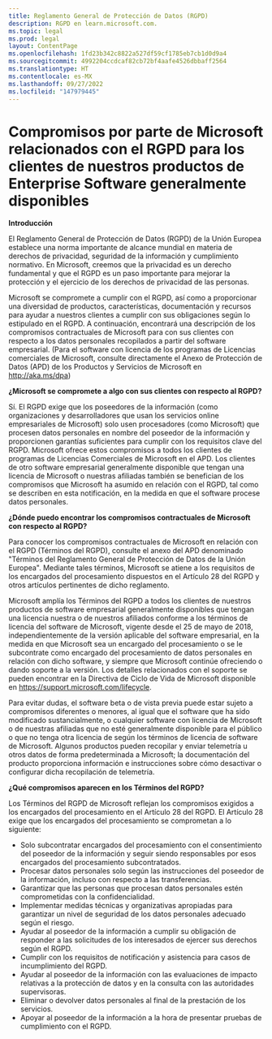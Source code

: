 ```yaml
---
title: Reglamento General de Protección de Datos (RGPD)
description: RGPD en learn.microsoft.com.
ms.topic: legal
ms.prod: legal
layout: ContentPage
ms.openlocfilehash: 1fd23b342c8822a527df59cf1785eb7cb1d0d9a4
ms.sourcegitcommit: 4992204ccdcaf82cb72bf4aafe4526dbbaff2564
ms.translationtype: HT
ms.contentlocale: es-MX
ms.lasthandoff: 09/27/2022
ms.locfileid: "147979445"
---
```

# <a name="microsofts-gdpr-commitments-to-customers-of-our-generally-available-enterprise-software-products"></a>Compromisos por parte de Microsoft relacionados con el RGPD para los clientes de nuestros productos de Enterprise Software generalmente disponibles

**Introducción**

El Reglamento General de Protección de Datos (RGPD) de la Unión Europea establece una norma importante de alcance mundial en materia de derechos de privacidad, seguridad de la información y cumplimiento normativo. En Microsoft, creemos que la privacidad es un derecho fundamental y que el RGPD es un paso importante para mejorar la protección y el ejercicio de los derechos de privacidad de las personas.     

Microsoft se compromete a cumplir con el RGPD, así como a proporcionar una diversidad de productos, características, documentación y recursos para ayudar a nuestros clientes a cumplir con sus obligaciones según lo estipulado en el RGPD. A continuación, encontrará una descripción de los compromisos contractuales de Microsoft para con sus clientes con respecto a los datos personales recopilados a partir del software empresarial. (Para el software con licencia de los programas de Licencias comerciales de Microsoft, consulte directamente el Anexo de Protección de Datos (APD) de los Productos y Servicios de Microsoft en http://aka.ms/dpa)

**¿Microsoft se compromete a algo con sus clientes con respecto al RGPD?**

Sí. El RGPD exige que los poseedores de la información (como organizaciones y desarrolladores que usan los servicios online empresariales de Microsoft) solo usen procesadores (como Microsoft) que procesen datos personales en nombre del poseedor de la información y proporcionen garantías suficientes para cumplir con los requisitos clave del RGPD. Microsoft ofrece estos compromisos a todos los clientes de programas de Licencias Comerciales de Microsoft en el APD. Los clientes de otro software empresarial generalmente disponible que tengan una licencia de Microsoft o nuestras afiliadas también se benefician de los compromisos que Microsoft ha asumido en relación con el RGPD, tal como se describen en esta notificación, en la medida en que el software procese datos personales.

**¿Dónde puedo encontrar los compromisos contractuales de Microsoft con respecto al RGPD?**

Para conocer los compromisos contractuales de Microsoft en relación con el RGPD (Términos del RGPD), consulte el anexo del APD denominado "Términos del Reglamento General de Protección de Datos de la Unión Europea". Mediante tales términos, Microsoft se atiene a los requisitos de los encargados del procesamiento dispuestos en el Artículo 28 del RGPD y otros artículos pertinentes de dicho reglamento. 

Microsoft amplía los Términos del RGPD a todos los clientes de nuestros productos de software empresarial generalmente disponibles que tengan una licencia nuestra o de nuestros afiliados conforme a los términos de licencia del software de Microsoft, vigente desde el 25 de mayo de 2018, independientemente de la versión aplicable del software empresarial, en la medida en que Microsoft sea un encargado del procesamiento o se le subcontrate como encargado del procesamiento de datos personales en relación con dicho software, y siempre que Microsoft continúe ofreciendo o dando soporte a la versión. Los detalles relacionados con el soporte se pueden encontrar en la Directiva de Ciclo de Vida de Microsoft disponible en https://support.microsoft.com/lifecycle.

Para evitar dudas, el software beta o de vista previa puede estar sujeto a compromisos diferentes o menores, al igual que el software que ha sido modificado sustancialmente, o cualquier software con licencia de Microsoft o de nuestras afiliadas que no esté generalmente disponible para el público o que no tenga otra licencia de según los términos de licencia de software de Microsoft. Algunos productos pueden recopilar y enviar telemetría u otros datos de forma predeterminada a Microsoft; la documentación del producto proporciona información e instrucciones sobre cómo desactivar o configurar dicha recopilación de telemetría.

**¿Qué compromisos aparecen en los Términos del RGPD?**

Los Términos del RGPD de Microsoft reflejan los compromisos exigidos a los encargados del procesamiento en el Artículo 28 del RGPD.  El Artículo 28 exige que los encargados del procesamiento se comprometan a lo siguiente:

-   Solo subcontratar encargados del procesamiento con el consentimiento del poseedor de la información y seguir siendo responsables por esos encargados del procesamiento subcontratados.
-   Procesar datos personales solo según las instrucciones del poseedor de la información, incluso con respecto a las transferencias.
-   Garantizar que las personas que procesan datos personales estén comprometidas con la confidencialidad.
-   Implementar medidas técnicas y organizativas apropiadas para garantizar un nivel de seguridad de los datos personales adecuado según el riesgo.
-   Ayudar al poseedor de la información a cumplir su obligación de responder a las solicitudes de los interesados de ejercer sus derechos según el RGPD.
-   Cumplir con los requisitos de notificación y asistencia para casos de incumplimiento del RGPD.
-   Ayudar al poseedor de la información con las evaluaciones de impacto relativas a la protección de datos y en la consulta con las autoridades supervisoras. 
-   Eliminar o devolver datos personales al final de la prestación de los servicios.
-   Apoyar al poseedor de la información a la hora de presentar pruebas de cumplimiento con el RGPD.
